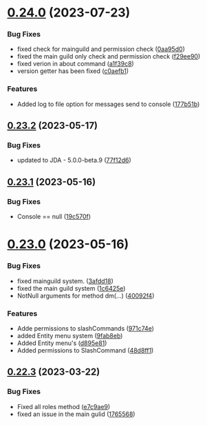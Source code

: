 # [0.24.0](https://github.com/Greazi-Times/Discord_Bot_Foundation/compare/v0.23.2...v0.24.0) (2023-07-23)


### Bug Fixes

* fixed check for mainguild and permission check ([0aa95d0](https://github.com/Greazi-Times/Discord_Bot_Foundation/commit/0aa95d0cafb8c2cecbf89a55d4478d6054d31394))
* fixed the main guild only check and permission check ([f29ee90](https://github.com/Greazi-Times/Discord_Bot_Foundation/commit/f29ee90f60b3aa37c68837094bac2fdf2eb846cf))
* fixed verion in about command ([a1f39c8](https://github.com/Greazi-Times/Discord_Bot_Foundation/commit/a1f39c86b3534be3df55f84f66d4626f44a35251))
* version getter has been fixed ([c0aefb1](https://github.com/Greazi-Times/Discord_Bot_Foundation/commit/c0aefb1de429a2dc26d6ca90b66edea910e9b6b4))


### Features

* Added log to file option for messages send to console ([177b51b](https://github.com/Greazi-Times/Discord_Bot_Foundation/commit/177b51bde19cc40ce5bae20dbbe2b7104b30a3bc))



## [0.23.2](https://github.com/Greazi-Times/Discord_Bot_Foundation/compare/v0.23.1...v0.23.2) (2023-05-17)


### Bug Fixes

* updated to JDA - 5.0.0-beta.9 ([77f12d6](https://github.com/Greazi-Times/Discord_Bot_Foundation/commit/77f12d6364ce6c535140ba8cef0003e6c39d455a))



## [0.23.1](https://github.com/Greazi-Times/Discord_Bot_Foundation/compare/v0.23.0...v0.23.1) (2023-05-16)


### Bug Fixes

* Console == null ([19c570f](https://github.com/Greazi-Times/Discord_Bot_Foundation/commit/19c570f14c733231cfa547730aace18726775b2d))



# [0.23.0](https://github.com/Greazi-Times/Discord_Bot_Foundation/compare/v0.22.3...v0.23.0) (2023-05-16)


### Bug Fixes

* fixed mainguild system. ([3afdd18](https://github.com/Greazi-Times/Discord_Bot_Foundation/commit/3afdd181d4b9878d9e8ddf0bc14a03b40cb0c3ca))
* fixed the main guild system ([1c6425e](https://github.com/Greazi-Times/Discord_Bot_Foundation/commit/1c6425eebc2bca80873fcab802dc27b35b787ee5))
* NotNull arguments for method dm(...) ([40092f4](https://github.com/Greazi-Times/Discord_Bot_Foundation/commit/40092f446e6a601761a7a2b4121ca35e9d565011))


### Features

* Adde permissions to slashCommands ([971c74e](https://github.com/Greazi-Times/Discord_Bot_Foundation/commit/971c74e952f1c27113b8b2fb7add915760387a96))
* added Entity menu system ([9fab8eb](https://github.com/Greazi-Times/Discord_Bot_Foundation/commit/9fab8ebe112f6ead97e5133339c3c9a0562206b2))
* Added Entity menu's ([d895e81](https://github.com/Greazi-Times/Discord_Bot_Foundation/commit/d895e81855dba0b511913aa85ff8fabcbedc07b4))
* Added permissions to SlashCommand ([48d8ff1](https://github.com/Greazi-Times/Discord_Bot_Foundation/commit/48d8ff17813c3e9a6cdd64a61da4d5bff59b7d71))



## [0.22.3](https://github.com/Greazi-Times/Discord_Bot_Foundation/compare/v0.22.2...v0.22.3) (2023-03-22)


### Bug Fixes

* Fixed all roles method ([e7c9ae9](https://github.com/Greazi-Times/Discord_Bot_Foundation/commit/e7c9ae958e4c995baad6bb8201d639eb8152d6a3))
* fixed an issue in the main gulid ([1765568](https://github.com/Greazi-Times/Discord_Bot_Foundation/commit/1765568e4b7bec4c9aa35990d1643ebb1e34f3a7))



